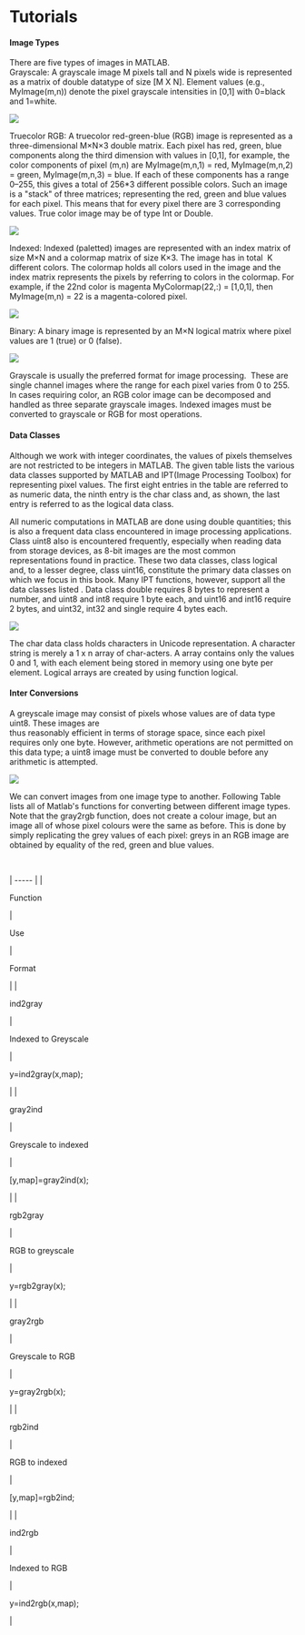 # Tutorials

#### Image Types

There are five types of images in MATLAB.  
Grayscale: A grayscale image M pixels tall and N pixels wide is represented as a matrix of double datatype of size [M X N]. Element values (e.g., MyImage(m,n)) denote the pixel grayscale intensities in [0,1] with 0=black and 1=white.

![][1]

Truecolor RGB: A truecolor red-green-blue (RGB) image is represented as a three-dimensional M×N×3 double matrix. Each pixel has red, green, blue components along the third dimension with values in [0,1], for example, the color components of pixel (m,n) are MyImage(m,n,1) = red, MyImage(m,n,2) = green, MyImage(m,n,3) = blue. If each of these components has a range 0–255, this gives a total of 256*3 different possible colors. Such an image is a "stack" of three matrices; representing the red, green and blue values for each pixel. This means that for every pixel there are 3 corresponding values. True color image may be of type Int or Double.

![][2]

Indexed: Indexed (paletted) images are represented with an index matrix of size M×N and a colormap matrix of size K×3. The image has in total  K different colors. The colormap holds all colors used in the image and the index matrix represents the pixels by referring to colors in the colormap. For example, if the 22nd color is magenta MyColormap(22,:) = [1,0,1], then MyImage(m,n) = 22 is a magenta-colored pixel.

![][3]

Binary: A binary image is represented by an M×N logical matrix where pixel values are 1 (true) or 0 (false).

![][4]

Grayscale is usually the preferred format for image processing.  These are single channel images where the range for each pixel varies from 0 to 255. In cases requiring color, an RGB color image can be decomposed and handled as three separate grayscale images. Indexed images must be converted to grayscale or RGB for most operations.

#### Data Classes

Although we work with integer coordinates, the values of pixels themselves are not restricted to be integers in MATLAB. The given table lists the various data classes supported by MATLAB and IPT(Image Processing Toolbox) for representing pixel values. The first eight entries in the table are referred to as numeric data, the ninth entry is the char class and, as shown, the last entry is referred to as the logical data class.

All numeric computations in MATLAB are done using double quantities; this is also a frequent data class encountered in image processing applications. Class uint8 also is encountered frequently, especially when reading data from storage devices, as 8-bit images are the most common representations found in practice. These two data classes, class logical and, to a lesser degree, class uint16, constitute the primary data classes on which we focus in this book. Many IPT functions, however, support all the data classes listed . Data class double requires 8 bytes to represent a number, and uint8 and int8 require 1 byte each, and uint16 and int16 require 2 bytes, and uint32, int32 and single require 4 bytes each.

![][5]

The char data class holds characters in Unicode representation. A character string is merely a 1 x n array of char-acters. A array contains only the values 0 and 1, with each element being stored in memory using one byte per element. Logical arrays are created by using function logical.

#### Inter Conversions

A greyscale image may consist of pixels whose values are of data type uint8. These images are  
thus reasonably efficient in terms of storage space, since each pixel requires only one byte. However, arithmetic operations are not permitted on this data type; a uint8 image must be converted to double before any arithmetic is attempted.

![][6]

We can convert images from one image type to another. Following Table lists all of Matlab's functions for converting between different image types. Note that the gray2rgb function, does not create a colour image, but an image all of whose pixel colours were the same as before. This is done by simply replicating the grey values of each pixel: greys in an RGB image are obtained by equality of the red, green and blue values.

 

| ----- |
|

Function

 |

Use

 |

Format

 |
|

ind2gray

 |

Indexed to Greyscale

 |

y=ind2gray(x,map);

 |
|

gray2ind

 |

Greyscale to indexed

 |

[y,map]=gray2ind(x);

 |
|

rgb2gray

 |

RGB to greyscale

 |

y=rgb2gray(x);

 |
|

gray2rgb

 |

Greyscale to RGB

 |

y=gray2rgb(x);

 |
|

rgb2ind

 |

RGB to indexed

 |

[y,map]=rgb2ind;

 |
|

ind2rgb

 |

Indexed to RGB

 |

y=ind2rgb(x,map);

 |

 

 

[1]: https://lh6.googleusercontent.com/D82xcTDWZ9RXmUHwCtgJ1Nwhusz9coqLH86QD8w_KXwuEHVygErXAeiGyTrd42WYwjvwOADS04gBPUUlGGegD5fljaw3T8QII5iUcw1QUcbfO8AZir8T-RGE
[2]: https://lh5.googleusercontent.com/2Eew9C_66GaU41iPIaKNoV6Ff-aKFY3Ow8b74ruulhFE-xkGJN8UkdqOcaeoumI-SPfXhJcs7PsU0x5uaeHcjFQTTj0WM2VIQHdCkWdkdJdQrA5JakmXkyFC
[3]: https://lh4.googleusercontent.com/1eOnsiPgJb0JyfBx4Whf_gDzKd0bvVauOxtoTUu7mSmaSn3L3RskGU7Bmj966j0ljTsv-mGCaE8_fcsvSfo-rXGl_rMmp20McNADpLjbt4wSDpxfaRd9371C
[4]: https://lh3.googleusercontent.com/T69t2_HAWa6FpD4qBFxpabvahkJykIGVGqDkiZ8Om-r7zffAYAmHf_QQdRfAv0e5RgrfEVS0397uZJYyyceXRVlq8XU44ZhddOnmC29RalcxDMpzbJLXtE6w
[5]: https://lh5.googleusercontent.com/Z0Yy9fdahoDzGVyUPFubluidJeIrrmNd4XkEXwMBjnP088zLTRlogNbIwuYD7vwoR_D7W7O2QDwHi73tdusdMG9gifptD0EYpfEZkeNRvcGbOTY2BFtdNdlZ
[6]: https://lh6.googleusercontent.com/GXdYOQ7Gb2ETGtgK0tGhUHfFknJ6LEdPLljLbudSyVSEzQxNKF3rAM1qVlLOopa8TQMB_YIHpaCvN6I5QQMsAYqRyb9OsU79VsCZoU3o00cWz7bvQrJ8fhUW
